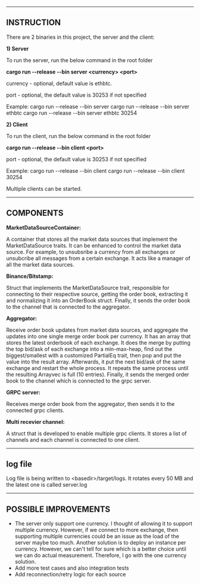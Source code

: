 ------------------------------
INSTRUCTION
------------------------------

There are 2 binaries in this project, the server and the client:

**1) Server**

To run the server, run the below command in the root folder

**cargo run --release --bin server \<currency\> \<port\>**

currency - optional, default value is ethbtc.

port - optional, the default value is 30253 if not specified

Example:
cargo run --release --bin server
cargo run --release --bin server ethbtc
cargo run --release --bin server ethbtc 30254

**2) Client**

To run the client, run the below command in the root folder

**cargo run --release --bin client \<port\>**

port - optional, the default value is 30253 if not specified

Example:
cargo run --release --bin client
cargo run --release --bin client 30254

Multiple clients can be started.

------------------------------
COMPONENTS
------------------------------

**MarketDataSourceContainer:**

A container that stores all the market data sources that implement the MarketDataSource traits. It can be enhanced to control the market data source. For example, to unsubsribe a currency from all exchanges or unsubcribe all messages from a certain exchange. It acts like a manager of all the market data sources.

**Binance/Bitstamp:**

Struct that implements the MarketDataSource trait, responsible for connecting to their respective source, getting the order book, extracting it and normalizing it into an OrderBook struct. Finally, it sends the order book to the channel that is connected to the aggregator.

**Aggregator:**

Receive order book updates from market data sources, and aggregate the updates into one single merge order book per currency. It has an array that stores the latest orderbook of each exchange. It does the merge by putting the top bid/ask of each exchange into a min-max-heap, find out the biggest/smallest with a customized PartialEq trait, then pop and put the value into the result array. Afterwards, it put the next bid/ask of the same exchange and restart the whole process. It repeats the same process until the resulting Arrayvec is full (10 entries). Finally, it sends the merged order book to the channel which is connected to the grpc server.

**GRPC server:**

Receives merge order book from the aggregator, then sends it to the connected grpc clients.

**Multi recevier channel:**

A struct that is developed to enable multiple grpc clients. It stores a list of channels and each channel is connected to one client.

------------------------------
log file
------------------------------

Log file is being written to \<basedir\>/target/logs. It rotates every 50 MB and the latest one is called server.log

------------------------------
POSSIBLE IMPROVEMENTS
------------------------------

- The server only support one currency. I thought of allowing it to support multiple currency. However, if we connect to more exchange, then supporting multiple currencies could be an issue as the load of the server maybe too much. Another solution is to deploy an instance per currency. However, we can't tell for sure which is a better choice until we can do actual measurement. Therefore, I go with the one currency solution.
- Add more test cases and also integration tests
- Add reconnection/retry logic for each source



